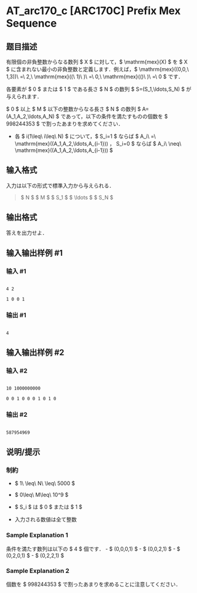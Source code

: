 # AT_arc170_c [ARC170C] Prefix Mex Sequence

## 题目描述

[problemUrl]: https://atcoder.jp/contests/arc170/tasks/arc170_c

有限個の非負整数からなる数列 $ X $ に対して，$ \mathrm{mex}(X) $ を $ X $ に含まれない最小の非負整数と定義します．例えば，$ \mathrm{mex}((0,0,\ 1,3))\ =\ 2,\ \mathrm{mex}((\ 1)\ )\ =\ 0,\ \mathrm{mex}(()\ )\ =\ 0 $ です．

各要素が $ 0 $ または $ 1 $ である長さ $ N $ の数列 $ S=(S_1,\ldots,S_N) $ が与えられます．

$ 0 $ 以上 $ M $ 以下の整数からなる長さ $ N $ の数列 $ A=(A_1,A_2,\ldots,A_N) $ であって，以下の条件を満たすものの個数を $ 998244353 $ で割ったあまりを求めてください．

- 各 $ i(1\leq\ i\leq\ N) $ について，$ S_i=1 $ ならば $ A_i\ =\ \mathrm{mex}((A_1,A_2,\ldots,A_{i-1})) $，$ S_i=0 $ ならば $ A_i\ \neq\ \mathrm{mex}((A_1,A_2,\ldots,A_{i-1})) $

## 输入格式

入力は以下の形式で標準入力から与えられる．

> $ N $ $ M $ $ S_1 $ $ \ldots $ $ S_N $

## 输出格式

答えを出力せよ．

## 输入输出样例 #1

### 输入 #1

```
4 2
1 0 0 1
```

### 输出 #1

```
4
```

## 输入输出样例 #2

### 输入 #2

```
10 1000000000
0 0 1 0 0 0 1 0 1 0
```

### 输出 #2

```
587954969
```

## 说明/提示

### 制約

- $ 1\ \leq\ N\ \leq\ 5000 $
- $ 0\leq\ M\leq\ 10^9 $
- $ S_i $ は $ 0 $ または $ 1 $
- 入力される数値は全て整数
 
### Sample Explanation 1

条件を満たす数列は以下の $ 4 $ 個です． - $ (0,0,0,1) $ - $ (0,0,2,1) $ - $ (0,2,0,1) $ - $ (0,2,2,1) $

### Sample Explanation 2

個数を $ 998244353 $ で割ったあまりを求めることに注意してください．